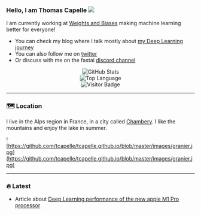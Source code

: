 ### Hello, I am Thomas Capelle <img src="https://media.giphy.com/media/hvRJCLFzcasrR4ia7z/giphy.gif" width="25px">
I am currently working at [Weights and Biases](http://wandb.ai) making machine learning better for everyone!

- You can check my blog where I talk mostly about [my Deep Learning journey](https://tcapelle.github.io/)
- You can also follow me on [twitter](https://twitter.com/thecapeador)
- Or discuss with me on the fastai [discord channel](https://discord.gg/hE2w7Gcq)

<p align="center">
    <img alt="GitHub Stats" src="https://github-readme-stats.vercel.app/api?username=tcapelle&show_icons=true&hide=issues&icon_color=000000&hide_border=true&title_color=5391FE&text_color=555">
    <br>
    <img alt="Top Language" src="https://github-readme-stats.vercel.app/api/top-langs/?username=tcapelle&hide=html,&hide_border=true&title_color=5391FE&text_color=555">
    <br>
    <img alt="Visitor Badge" src="https://visitor-badge.laobi.icu/badge?page_id=tcapelle.tcapelle">
</p>

***************

### 🗺 Location

I live in the Alps region in France, in a city called [Chambery](https://en.wikipedia.org/wiki/Chambéry). I like the mountains and enjoy the lake in summer.

![https://github.com/tcapelle/tcapelle.github.io/blob/master/images/granier.jpg](https://github.com/tcapelle/tcapelle.github.io/blob/master/images/granier.jpg)

***************

### 🔥 Latest

- Article about [Deep Learning performance of the new apple M1 Pro processor](https://wandb.ai/tcapelle/apple_m1_pro/reports/Deep-Learning-on-the-M1-Pro-with-Apple-Silicon---VmlldzoxMjQ0NjY3)
